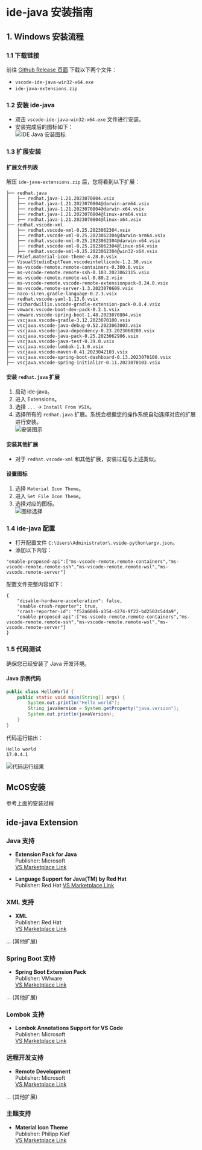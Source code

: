 # ide-java 安装指南

## 1. Windows 安装流程

### 1.1 下载链接
前往 [Github Release 页面](https://github.com/ppntai/vscode-ide/releases/tag/) 下载以下两个文件：
- `vscode-ide-java-win32-x64.exe`
- `ide-java-extensions.zip`

### 1.2 安装 ide-java
- 双击 `vscode-ide-java-win32-x64.exe` 文件进行安装。
- 安装完成后的图标如下：  
![IDE Java 安装图标](/vscode-ide-docs/02_ide-java/01/1.jpg)

### 1.3 扩展安装

#### 扩展文件列表
解压 `ide-java-extensions.zip` 后，您将看到以下扩展：
```
├── redhat.java
│   ├── redhat.java-1.21.2023070804.vsix
│   ├── redhat.java-1.21.2023070804@darwin-arm64.vsix
│   ├── redhat.java-1.21.2023070804@darwin-x64.vsix
│   ├── redhat.java-1.21.2023070804@linux-arm64.vsix
│   ├── redhat.java-1.21.2023070804@linux-x64.vsix
├── redhat.vscode-xml
│   ├── redhat.vscode-xml-0.25.2023062304.vsix
│   ├── redhat.vscode-xml-0.25.2023062304@darwin-arm64.vsix
│   ├── redhat.vscode-xml-0.25.2023062304@darwin-x64.vsix
│   ├── redhat.vscode-xml-0.25.2023062304@linux-x64.vsix
│   ├── redhat.vscode-xml-0.25.2023062304@win32-x64.vsix
├── PKief.material-icon-theme-4.28.0.vsix
├── VisualStudioExptTeam.vscodeintellicode-1.2.30.vsix
├── ms-vscode-remote.remote-containers-0.300.0.vsix
├── ms-vscode-remote.remote-ssh-0.103.2023062115.vsix
├── ms-vscode-remote.remote-wsl-0.80.2.vsix
├── ms-vscode-remote.vscode-remote-extensionpack-0.24.0.vsix
├── ms-vscode.remote-server-1.3.2023070609.vsix
├── naco-siren.gradle-language-0.2.3.vsix
├── redhat.vscode-yaml-1.13.0.vsix
├── richardwillis.vscode-gradle-extension-pack-0.0.4.vsix
├── vmware.vscode-boot-dev-pack-0.2.1.vsix
├── vmware.vscode-spring-boot-1.48.2023070804.vsix
├── vscjava.vscode-gradle-3.12.2023070100.vsix
├── vscjava.vscode-java-debug-0.52.2023063003.vsix
├── vscjava.vscode-java-dependency-0.23.2023060200.vsix
├── vscjava.vscode-java-pack-0.25.2023062906.vsix
├── vscjava.vscode-java-test-0.39.0.vsix
├── vscjava.vscode-lombok-1.1.0.vsix
├── vscjava.vscode-maven-0.41.2023042103.vsix
├── vscjava.vscode-spring-boot-dashboard-0.13.2023070100.vsix
├── vscjava.vscode-spring-initializr-0.11.2023070103.vsix
```

#### 安装 `redhat.java` 扩展
1. 启动 ide-java。
2. 进入 Extensions。
3. 选择 `...` → `Install From VSIX`。
4. 选择所有的 `redhat.java` 扩展。系统会根据您的操作系统自动选择对应的扩展进行安装。  
![安装图示](/vscode-ide-docs/01_ide-cpp/01/1.jpg)

#### 安装其他扩展
- 对于 `redhat.vscode-xml` 和其他扩展，安装过程与上述类似。

#### 设置图标
1. 选择 `Material Icon Theme`。
2. 进入 `Set File Icon Theme`。
3. 选择对应的图标。  
![图标选择](/vscode-ide-docs/02_ide-java/01/3.jpg)

### 1.4 ide-java 配置
- 打开配置文件 `C:\Users\Administrator\.vside-python\argv.json`。
- 添加以下内容：
```
"enable-proposed-api":["ms-vscode-remote.remote-containers","ms-vscode-remote.remote-ssh","ms-vscode-remote.remote-wsl","ms-vscode.remote-server"]
```
配置文件完整内容如下：
```
{
    "disable-hardware-acceleration": false,
    "enable-crash-reporter": true,
    "crash-reporter-id": "f52a60d6-a354-4274-9f22-bd2502c54da9",
    "enable-proposed-api":["ms-vscode-remote.remote-containers","ms-vscode-remote.remote-ssh","ms-vscode-remote.remote-wsl","ms-vscode.remote-server"]
}
```

### 1.5 代码测试
确保您已经安装了 Java 开发环境。

#### Java 示例代码
```java
public class HelloWorld {
    public static void main(String[] args) {
        System.out.println("Hello world");
        String javaVersion = System.getProperty("java.version");
        System.out.println(javaVersion);
    }
}
```

代码运行输出：
```
Hello world
17.0.4.1
```
![代码运行结果](/vscode-ide-docs/02_ide-java/01/2.jpg)

## McOS安装
参考上面的安装过程
## ide-java Extension
### Java 支持
- **Extension Pack for Java**  
  Publisher: Microsoft  
  [VS Marketplace Link](https://marketplace.visualstudio.com/items?itemName=vscjava.vscode-java-pack)
  
- **Language Support for Java(TM) by Red Hat**  
  Publisher: Red Hat
  [VS Marketplace Link](https://marketplace.visualstudio.com/items?itemName=redhat.java)

### XML 支持
- **XML**  
  Publisher: Red Hat  
  [VS Marketplace Link](https://marketplace.visualstudio.com/items?itemName=redhat.vscode-xml) 

... (其他扩展)

### Spring Boot 支持
- **Spring Boot Extension Pack**  
  Publisher: VMware  
  [VS Marketplace Link](https://marketplace.visualstudio.com/items?itemName=vmware.vscode-boot-dev-pack)

... (其他扩展)

### Lombok 支持
- **Lombok Annotations Support for VS Code**  
  Publisher: Microsoft  
  [VS Marketplace Link](https://marketplace.visualstudio.com/items?itemName=vscjava.vscode-lombok)

### 远程开发支持
- **Remote Development**  
  Publisher: Microsoft  
  [VS Marketplace Link](https://marketplace.visualstudio.com/items?itemName=ms-vscode-remote.vscode-remote-extensionpack)

... (其他扩展)

### 主题支持
- **Material Icon Theme**  
  Publisher: Philipp Kief  
  [VS Marketplace Link](https://marketplace.visualstudio.com/items?itemName=PKief.material-icon-theme)